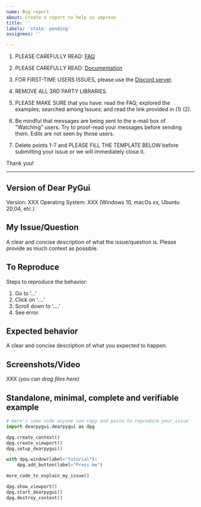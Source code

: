```yaml
---
name: Bug report
about: Create a report to help us improve
title: ''
labels: 'state: pending'
assignees: ''

---
```


1. PLEASE CAREFULLY READ: [FAQ](https://github.com/hoffstadt/DearPyGui/discussions/categories/frequently-asked-questions-faq)

2. PLEASE CAREFULLY READ: [Documentation](https://github.com/hoffstadt/DearPyGui/wiki)

3. FOR FIRST-TIME USERS ISSUES,  please use the [Discord server](https://discord.gg/tyE7Gu4).

4. REMOVE ALL 3RD PARTY LIBRARIES.

5. PLEASE MAKE SURE that you have: read the FAQ; explored the examples; searched among Issues; and read the link provided in (1) (2).

6. Be mindful that messages are being sent to the e-mail box of "Watching" users. Try to proof-read your messages before sending them. Edits are not seen by those users.

7. Delete points 1-7 and PLEASE FILL THE TEMPLATE BELOW before submitting your issue or we will immediately close it.

Thank you!

----

## Version of Dear PyGui

Version: XXX
Operating System: XXX (Windows 10, macOs xx, Ubuntu 20.04, etc.)

## My Issue/Question

A clear and concise description of what the issue/question is. Please provide as much context as possible.

## To Reproduce

Steps to reproduce the behavior:
1. Go to '...'
2. Click on '....'
3. Scroll down to '....'
4. See error

## Expected behavior

A clear and concise description of what you expected to happen.

## Screenshots/Video

XXX _(you can drag files here)_

## Standalone, minimal, complete and verifiable example

```python
# Here's some code anyone can copy and paste to reproduce your issue
import dearpygui.dearpygui as dpg

dpg.create_context()
dpg.create_viewport()
dpg.setup_dearpygui()

with dpg.window(label="tutorial"):
    dpg.add_button(label="Press me")

more_code_to_explain_my_issue()

dpg.show_viewport()
dpg.start_dearpygui()
dpg.destroy_context()
```
